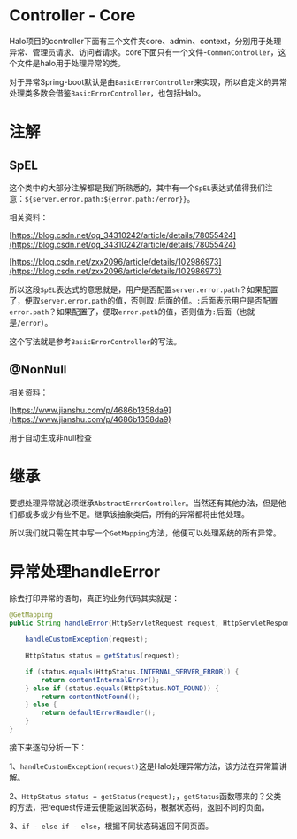 # Controller - Core

Halo项目的controller下面有三个文件夹core、admin、context，分别用于处理异常、管理员请求、访问者请求。core下面只有一个文件-`CommonController`，这个文件是halo用于处理异常的类。

对于异常Spring-boot默认是由`BasicErrorController`来实现，所以自定义的异常处理类多数会借鉴`BasicErrorController`，也包括Halo。

# 注解

## SpEL

这个类中的大部分注解都是我们所熟悉的，其中有一个`SpEL`表达式值得我们注意：`${server.error.path:${error.path:/error}}`。

相关资料：

[https://blog.csdn.net/qq_34310242/article/details/78055424](https://blog.csdn.net/qq_34310242/article/details/78055424)

[https://blog.csdn.net/zxx2096/article/details/102986973](https://blog.csdn.net/zxx2096/article/details/102986973)

所以这段`SpEL`表达式的意思就是，用户是否配置`server.error.path`？如果配置了，便取`server.error.path`的值，否则取`:`后面的值。`:`后面表示用户是否配置`error.path`？如果配置了，便取`error.path`的值，否则值为`:`后面（也就是`/error`）。

这个写法就是参考`BasicErrorController`的写法。

## @NonNull

相关资料：

[https://www.jianshu.com/p/4686b1358da9](https://www.jianshu.com/p/4686b1358da9)

用于自动生成非null检查

# 继承

要想处理异常就必须继承`AbstractErrorController`。当然还有其他办法，但是他们都或多或少有些不足。继承该抽象类后，所有的异常都将由他处理。

所以我们就只需在其中写一个`GetMapping`方法，他便可以处理系统的所有异常。

# 异常处理handleError

除去打印异常的语句，真正的业务代码其实就是：

```java
@GetMapping
public String handleError(HttpServletRequest request, HttpServletResponse response, Model model) {
    
    handleCustomException(request);
    
    HttpStatus status = getStatus(request);

    if (status.equals(HttpStatus.INTERNAL_SERVER_ERROR)) {
        return contentInternalError();
    } else if (status.equals(HttpStatus.NOT_FOUND)) {
        return contentNotFound();
    } else {
        return defaultErrorHandler();
    }
}
```

接下来逐句分析一下：

1、`handleCustomException(request)`这是Halo处理异常方法，该方法在异常篇讲解。

2、`HttpStatus status = getStatus(request);`，`getStatus`函数哪来的？父类的方法，把request传进去便能返回状态码，根据状态码，返回不同的页面。

3、`if - else if - else`，根据不同状态码返回不同页面。